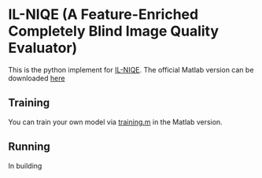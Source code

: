 # IL-NIQE (A Feature-Enriched Completely Blind Image Quality Evaluator)
This is the python implement for [IL-NIQE](http://www4.comp.polyu.edu.hk/~cslzhang/paper/IL-NIQE.pdf). The official Matlab version can be downloaded [here](http://live.ece.utexas.edu/research/Quality/blind.htm)

## Training

You can train your own model via [training.m](https://github.com/milestonesvn/ILNIQE/blob/master/training.m) in the Matlab version.

## Running

In building
